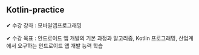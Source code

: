## Kotlin-practice
✔ 수강 강좌 : 모바일앱프로그래밍

✔ 수강 목표 : 안드로이드 앱 개발의 기본 과정과 알고리즘, Kotlin 프로그래밍, 산업계에서 요구하는 안드로이드 앱 개발 능력 학습 

